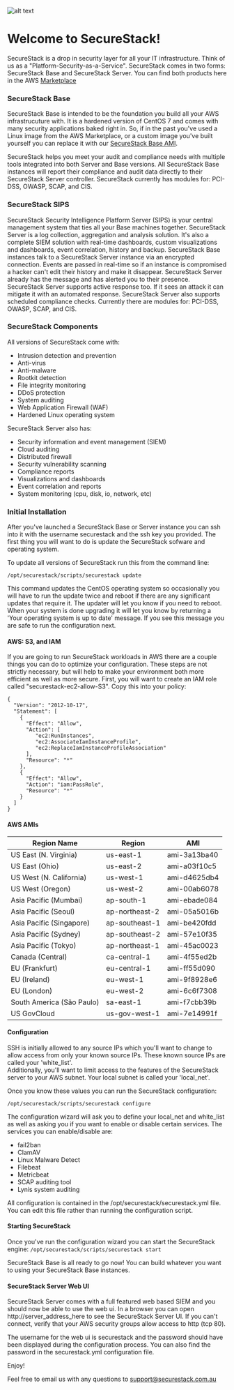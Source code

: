 ![alt text](https://cdn-images-1.medium.com/max/800/1*LEhyNwN6QMjflc_BtHvTMw.png "SecureStack")

# Welcome to SecureStack! #
SecureStack is a drop in security layer for all your IT infrastructure.  Think of us as a "Platform-Security-as-a-Service".  SecureStack comes in two forms:  SecureStack Base and SecureStack Server.  You can find both products here in the AWS [Marketplace](https://aws.amazon.com/marketplace/seller-profile?id=040c3d94-af50-430e-85a0-03719a4f9fad "AWS Marketplace")

### SecureStack Base ###
SecureStack Base is intended to be the foundation you build all your AWS infrastrucuture with.  It is a hardened version of CentOS 7 and comes with many security applications baked right in.  So, if in the past you've used a Linux image from the AWS Marketplace, or a custom image you've built yourself you can replace it with our [SecureStack Base AMI](https://aws.amazon.com/marketplace/pp/B0777BXSLW/?ref=_ptnr_web_gh_readme_us "SecureStack Base AMI").  

SecureStack helps you meet your audit and compliance needs with multiple tools integrated into both Server and Base versions.  All SecureStack Base instances will report their compliance and audit data directly to their SecureStack Server controller.  SecureStack currently has modules for: PCI-DSS, OWASP, SCAP, and CIS.   

### SecureStack SIPS ###
SecureStack Security Intelligence Platform Server (SIPS) is your central management system that ties all your Base machines together.  SecureStack Server is a log collection, aggregation and analysis solution.  It's also a complete SIEM solution with real-time dashboards, custom visualizations and dashboards, event correlation, history and backup.  SecureStack Base instances talk to a SecureStack Server instance via an encrypted connection.  Events are passed in real-time so if an instance is compromised a hacker can't edit their history and make it disappear.  SecureStack Server already has the message and has alerted you to their presence.  SecureStack Server supports active response too.  If it sees an attack it can mitigate it with an automated response.  SecureStack Server also supports scheduled compliance checks.  Currently there are modules for: PCI-DSS, OWASP, SCAP, and CIS.   

### SecureStack Components ###
All versions of SecureStack come with:

* Intrusion detection and prevention
* Anti-virus
* Anti-malware
* Rootkit detection
* File integrity monitoring
* DDoS protection
* System auditing
* Web Application Firewall (WAF)
* Hardened Linux operating system

SecureStack Server also has:
* Security information and event management (SIEM)
* Cloud auditing
* Distributed firewall
* Security vulnerability scanning
* Compliance reports
* Visualizations and dashboards
* Event correlation and reports
* System monitoring (cpu, disk, io, network, etc)

### Initial Installation ###

After you've launched a SecureStack Base or Server instance you can ssh into it with the username securestack and the ssh key you provided. The first thing you will want to do is update the SecureStack sofware and operating system.

To update all versions of SecureStack run this from the command line:

```/opt/securestack/scripts/securestack update```

This command updates the CentOS operating system so occasionally you will have to run the update twice and reboot if there are any significant updates that require it.  The updater will let you know if you need to reboot.  When your system is done upgrading it will let you know by returning a 'Your operating system is up to date' message.  If you see this message you are safe to run the configuration next.

#### AWS: S3, and IAM ####

If you are going to run SecureStack workloads in AWS there are a couple things you can do to optimize your configuration.  These steps are not strictly necessary, but will help to make your environment both more efficient as well as more secure.  First, you will want to create an IAM role called "securestack-ec2-allow-S3".  Copy this into your policy:
```
{
  "Version": "2012-10-17",
  "Statement": [
    {
      "Effect": "Allow",
      "Action": [
         "ec2:RunInstances",
         "ec2:AssociateIamInstanceProfile",
         "ec2:ReplaceIamInstanceProfileAssociation"
      ],
      "Resource": "*"
    },
    {
      "Effect": "Allow",
      "Action": "iam:PassRole",
      "Resource": "*"
    }
  ]
}
```

#### AWS AMIs ####

**Region Name** | **Region** |  **AMI**
--- | --- | ---
US East (N. Virginia) | us-east-1 | ami-3a13ba40
US East (Ohio) | us-east-2 | ami-a03f10c5
US West (N. California) | us-west-1 | ami-d4625db4
US West (Oregon) | us-west-2 | ami-00ab6078
Asia Pacific (Mumbai) | ap-south-1 | ami-ebade084
Asia Pacific (Seoul) | ap-northeast-2 | ami-05a5016b
Asia Pacific (Singapore) | ap-southeast-1 | ami-be420fdd
Asia Pacific (Sydney) | ap-southeast-2 | ami-57e10f35
Asia Pacific (Tokyo) | ap-northeast-1 | ami-45ac0023
Canada (Central) | ca-central-1 | ami-4f55ed2b
EU (Frankfurt) | eu-central-1 | ami-ff55d090
EU (Ireland) | eu-west-1 | ami-9f8928e6
EU (London) | eu-west-2 | ami-6c6f7308
South America (São Paulo) | sa-east-1 | ami-f7cbb39b
US GovCloud | us-gov-west-1 | ami-7e14991f

#### Configuration ####

SSH is initially allowed to any source IPs which you'll want to change to allow access from only your known source IPs. These known source IPs are called your 'white_list'.  
Additionally, you'll want to limit access to the features of the SecureStack server to your AWS subnet.  Your local subnet is called your 'local_net'.

Once you know these values you can run the SecureStack configuration:
 
```/opt/securestack/scripts/securestack configure```

The configuration wizard will ask you to define your local_net and white_list as well as asking you if you want to enable or disable certain services.
The services you can enable/disable are:
* fail2ban
* ClamAV
* Linux Malware Detect
* Filebeat
* Metricbeat
* SCAP auditing tool
* Lynis system auditing

All configuration is contained in the /opt/securestack/securestack.yml file.  You can edit this file rather than running the configuration script.

#### Starting SecureStack ####

Once you've run the configuration wizard you can start the SecureStack engine: ```/opt/securestack/scripts/securestack start```

SecureStack Base is all ready to go now!  You can build whatever you want to using your SecureStack Base instances.

#### SecureStack Server Web UI ####
SecureStack Server comes with a full featured web based SIEM and you should now be able to use the web ui.  In a browser you can open http://server_address_here to see the SecureStack Server UI.  If you can't connect, verify that your AWS security groups allow access to http (tcp 80).

The username for the web ui is securestack and the password should have been displayed during the configuration process.  You can also find the password in the securestack.yml configuration file.

Enjoy!

Feel free to email us with any questions to support@securestack.com.au
